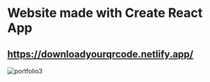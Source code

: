 # Website made with Create React App

## https://downloadyourqrcode.netlify.app/

![portfolio3](https://user-images.githubusercontent.com/91703556/177565001-72ab2598-0ff3-4bff-bd29-ae49ca969243.png)
